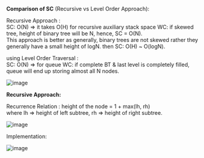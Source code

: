 **Comparison of SC** (Recursive vs Level Order Approach):  

Recursive Approach :  
SC: O(N) => it takes O(H) for recursive auxiliary stack space WC: if skewed tree, height of binary tree will be N, hence, SC = O(N).  
This approach is better as generally, binary trees are not skewed rather they generally have a small height of logN. then SC: O(H) ~ O(logN).

using Level Order Traversal :  
SC: O(N) => for queue WC: if complete BT & last level is completely filled, queue will end up storing almost all N nodes.       
        
![image](https://github.com/user-attachments/assets/f652c7fb-3fe6-4f26-8195-e2c9c76c900a)   

**Recursive Approach:**   

Recurrence Relation : height of the node = 1 + max(lh, rh)  
where lh => height of left subtree, rh => height of right subtree.        
     
![image](https://github.com/user-attachments/assets/462daa4d-255f-4fa6-acf3-175323ab67f0)   

Implementation:    
       
![image](https://github.com/user-attachments/assets/5fef4cda-67b7-421e-a040-c8aaca87a237)

